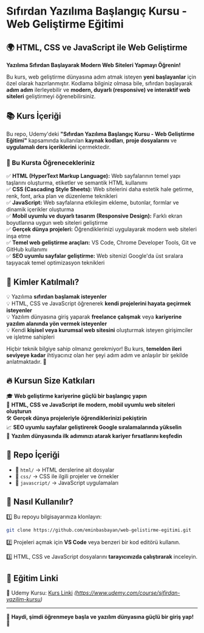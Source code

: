 # Sıfırdan Yazılıma Başlangıç Kursu - Web Geliştirme Eğitimi

## 🌍 HTML, CSS ve JavaScript ile Web Geliştirme

**Yazılıma Sıfırdan Başlayarak Modern Web Siteleri Yapmayı Öğrenin!**

Bu kurs, web geliştirme dünyasına adım atmak isteyen **yeni başlayanlar** için özel olarak hazırlanmıştır. Kodlama bilginiz olmasa bile, sıfırdan başlayarak **adım adım** ilerleyebilir ve **modern, duyarlı (responsive) ve interaktif web siteleri** geliştirmeyi öğrenebilirsiniz.

## 📚 Kurs İçeriği

Bu repo, Udemy'deki **"Sıfırdan Yazılıma Başlangıç Kursu - Web Geliştirme Eğitimi"** kapsamında kullanılan **kaynak kodları**, **proje dosyalarını** ve **uygulamalı ders içeriklerini** içermektedir.

### 🚀 Bu Kursta Öğrenecekleriniz

✅ **HTML (HyperText Markup Language):** Web sayfalarının temel yapı taşlarını oluşturma, etiketler ve semantik HTML kullanımı  
✅ **CSS (Cascading Style Sheets):** Web sitelerini daha estetik hale getirme, renk, font, arka plan ve düzenleme teknikleri  
✅ **JavaScript:** Web sayfalarına etkileşim ekleme, butonlar, formlar ve dinamik içerikler oluşturma  
✅ **Mobil uyumlu ve duyarlı tasarım (Responsive Design):** Farklı ekran boyutlarına uygun web siteleri geliştirme  
✅ **Gerçek dünya projeleri:** Öğrendiklerinizi uygulayarak modern web siteleri inşa etme  
✅ **Temel web geliştirme araçları:** VS Code, Chrome Developer Tools, Git ve GitHub kullanımı  
✅ **SEO uyumlu sayfalar geliştirme:** Web sitenizi Google'da üst sıralara taşıyacak temel optimizasyon teknikleri  

## 🎯 Kimler Katılmalı?

💡 Yazılıma **sıfırdan başlamak isteyenler**  
💡 HTML, CSS ve JavaScript öğrenerek **kendi projelerini hayata geçirmek isteyenler**  
💡 Yazılım dünyasına giriş yaparak **freelance çalışmak** veya **kariyerine yazılım alanında yön vermek isteyenler**  
💡 Kendi **kişisel veya kurumsal web sitesini** oluşturmak isteyen girişimciler ve işletme sahipleri  

Hiçbir teknik bilgiye sahip olmanız gerekmiyor! Bu kurs, **temelden ileri seviyeye kadar** ihtiyacınız olan her şeyi adım adım ve anlaşılır bir şekilde anlatmaktadır. 🎯

## 🔥 Kursun Size Katkıları

🎓 **Web geliştirme kariyerine güçlü bir başlangıç yapın**  
🎨 **HTML, CSS ve JavaScript ile modern, mobil uyumlu web siteleri oluşturun**  
🛠️ **Gerçek dünya projeleriyle öğrendiklerinizi pekiştirin**  
📈 **SEO uyumlu sayfalar geliştirerek Google sıralamalarında yükselin**  
💼 **Yazılım dünyasında ilk adımınızı atarak kariyer fırsatlarını keşfedin**  

## 📂 Repo İçeriği

- 📁 `html/` → HTML derslerine ait dosyalar
- 📁 `css/` → CSS ile ilgili projeler ve örnekler
- 📁 `javascript/` → JavaScript uygulamaları

## 📌 Nasıl Kullanılır?

1️⃣ Bu repoyu bilgisayarınıza klonlayın:
```sh
git clone https://github.com/eminbasbayan/web-gelistirme-egitimi.git
```

2️⃣ Projeleri açmak için **VS Code** veya benzeri bir kod editörü kullanın.

3️⃣ HTML, CSS ve JavaScript dosyalarını **tarayıcınızda çalıştırarak** inceleyin.

## 🔗 Eğitim Linki

🔹 Udemy Kursu: [Kurs Linki](#) *(https://www.udemy.com/course/sifirdan-yazilim-kursu)* 

---

🚀 **Haydi, şimdi öğrenmeye başla ve yazılım dünyasına güçlü bir giriş yap!** 🚀